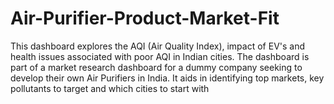 # Air-Purifier-Product-Market-Fit
This dashboard explores the AQI (Air Quality Index), impact of EV's and health issues associated with poor AQI in Indian cities. The dashboard is part of a market research dashboard for a dummy company seeking to develop their own Air Purifiers in India. It aids in identifying top markets, key pollutants to target and which cities to start with
